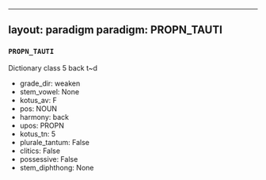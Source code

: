 
---
layout: paradigm
paradigm: PROPN_TAUTI
---
### ` PROPN_TAUTI `

Dictionary class 5 back t~d
* grade_dir: weaken
* stem_vowel: None
* kotus_av: F
* pos: NOUN
* harmony: back
* upos: PROPN
* kotus_tn: 5
* plurale_tantum: False
* clitics: False
* possessive: False
* stem_diphthong: None
